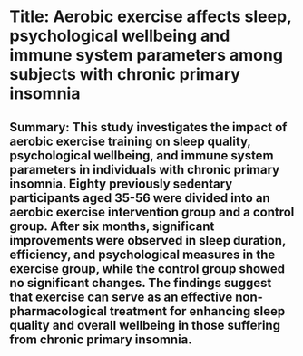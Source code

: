 # Title: Aerobic exercise affects sleep, psychological wellbeing and immune system parameters among subjects with chronic primary insomnia

## Summary: This study investigates the impact of aerobic exercise training on sleep quality, psychological wellbeing, and immune system parameters in individuals with chronic primary insomnia. Eighty previously sedentary participants aged 35-56 were divided into an aerobic exercise intervention group and a control group. After six months, significant improvements were observed in sleep duration, efficiency, and psychological measures in the exercise group, while the control group showed no significant changes. The findings suggest that exercise can serve as an effective non-pharmacological treatment for enhancing sleep quality and overall wellbeing in those suffering from chronic primary insomnia.